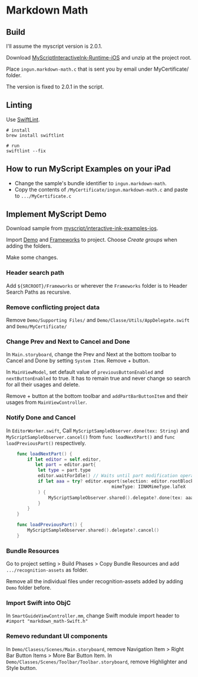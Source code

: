 #  Markdown Math

## Build

I'll assume the myscript version is 2.0.1.

Download [MyScriptInteractiveInk-Runtime-iOS](https://s3-us-west-2.amazonaws.com/iink/runtime/2.0.0/MyScriptInteractiveInk-Runtime-iOS-2.0.1.zip) and unzip at the project root.

Place `ingun.markdown-math.c` that is sent you by email under MyCertificate/ folder.

The version is fixed to 2.0.1 in the script.

## Linting

Use [SwiftLint](https://github.com/realm/SwiftLint).

```shell
# install
brew install swiftlint

# run
swiftlint --fix
```

## How to run MyScript Examples on your iPad

- Change the sample's bundle identifier to `ingun.markdown-math`.
- Copy the contents of `/MyCertificate/ingun.markdown-math.c` and paste to `.../MyCertificate.c`

## Implement MyScript Demo

Download sample from [myscript/interactive-ink-examples-ios](https://github.com/myscript/interactive-ink-examples-ios).

Import [Demo](https://github.com/MyScript/interactive-ink-examples-ios/tree/master/Examples/Demo/Demo) and [Frameworks](https://github.com/MyScript/interactive-ink-examples-ios/tree/master/Examples/Frameworks/) to project. Choose *Create groups* when adding the folders.

Make some changes.

### Header search path

Add `${SRCROOT}/Frameworks` or wherever the `Frameworks` folder is to  Header Search Paths as recursive.

### Remove conflicting project data

Remove `Demo/Supporting Files/` and `Demo/Classe/Utils/AppDelegate.swift` and `Demo/MyCertificate/`

### Change Prev and Next to Cancel and Done

In `Main.storyboard`, change the Prev and Next at the bottom toolbar to Cancel and Done by setting `System Item`. Remove + button.

In `MainViewModel`, set default value of `previousButtonEnabled` and `nextButtonEnabled` to true. It has to remain true and never change so search for all their usages and delete.

Remove + button at the bottom toolbar and `addPartBarButtonItem` and their usages from `MainViewController`.

### Notify Done and Cancel

In `EditorWorker.swift`, Call `MyScriptSampleObserver.done(tex: String)` and `MyScriptSampleObserver.cancel()` from `func loadNextPart()` and `func loadPreviousPart()` respectively.

```swift
    func loadNextPart() {
        if let editor = self.editor,
           let part = editor.part{
            let type = part.type
            editor.waitForIdle() // Waits until part modification operations are over.
            if let aaa = try? editor.export(selection: editor.rootBlock,
                                        mimeType: IINKMimeType.laTeX
            ) {
                MyScriptSampleObserver.shared().delegate?.done(tex: aaa)
            }
        }
    }

    func loadPreviousPart() {
        MyScriptSampleObserver.shared().delegate?.cancel()
    }
```

### Bundle Resources

Go to project setting > Build Phases > Copy Bundle Resources and add `.../recognition-assets` as folder.

Remove all the individual files under recognition-assets added by adding `Demo` folder before.


### Import Swift into ObjC

In `SmartGuideViewController.mm`, change Swift module import header to `#import "markdown_math-Swift.h"`

### Remevo redundant UI components

In `Demo/Clasess/Scenes/Main.storyboard`, remove Navigation Item > Right Bar Button Items > More Bar Button Item.
In `Demo/Classes/Scenes/Toolbar/Toolbar.storyboard`, remove Highlighter and Style button.
